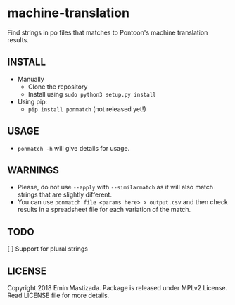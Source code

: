 # machine-translation
Find strings in po files that matches to Pontoon's machine translation results.

INSTALL
-------
* Manually
  - Clone the repository
  - Install using `sudo python3 setup.py install`
* Using pip:
  - `pip install ponmatch` (not released yet!)

USAGE
-----
* `ponmatch -h` will give details for usage.

WARNINGS
--------
* Please, do not use `--apply` with `--similarmatch` as it will also match strings that are slightly different.
* You can use `ponmatch file <params here> > output.csv` and then check results in a spreadsheet file for each variation of the match.

TODO
----
[ ] Support for plural strings

LICENSE
-------
Copyright 2018 Emin Mastizada. Package is released under MPLv2 License. Read LICENSE file for more details.
